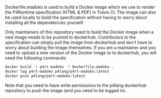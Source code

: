 Dockerfile.madoko is used to build a Docker image which we use to render the
P4Runtime specification (HTML & PDF) in Travis CI. The image can also be used
locally to build the specification without having to worry about installing all
the dependencies yourself.

Only maintainers of this repository need to build the Docker image when a new
image needs to be pushed to dockerhub. Contributors to the specification can
simply pull the image from dockerhub and don't have to worry about building the
image themselves. If you are a maintainer and you need to upload a new version
of the Docker image to to dockerhub, you will need the following commands:
```bash
docker build -t p4rt-madoko -f Dockerfile.madoko .
docker tag p4rt-madoko p4lang/p4rt-madoko:latest
docker push p4lang/p4rt-madoko:latest
```

Note that you need to have write permissions to the p4lang dockerhub repository
to push the image (and you need to be logged in).
